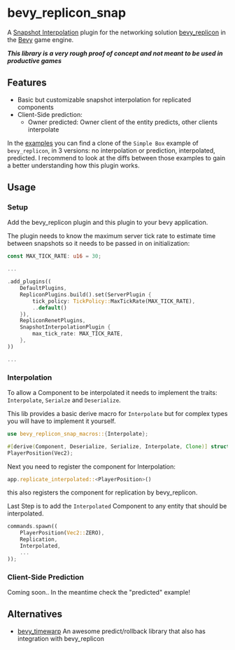 # bevy_replicon_snap

A
[Snapshot Interpolation](https://www.snapnet.dev/blog/netcode-architectures-part-3-snapshot-interpolation/)
plugin for the networking solution
[bevy_replicon](https://github.com/lifescapegame/bevy_replicon/tree/master) in
the [Bevy](https://github.com/bevyengine/bevy/tree/main) game engine.

_**This library is a very rough proof of concept and not meant to be used in
productive games**_

## Features

- Basic but customizable snapshot interpolation for replicated components
- Client-Side prediction:
  - Owner predicted: Owner client of the entity predicts, other clients
    interpolate

In the
[examples](https://github.com/Bendzae/bevy_replicon_snap/tree/main/examples) you
can find a clone of the `Simple Box` example of `bevy_replicon`, in 3 versions:
no interpolation or prediction, interpolated, predicted. I recommend to look at
the diffs between those examples to gain a better understanding how this plugin
works.

## Usage

### Setup

Add the bevy_replicon plugin and this plugin to your bevy application.

The plugin needs to know the maximum server tick rate to estimate time between
snapshots so it needs to be passed in on initialization:

```rust
const MAX_TICK_RATE: u16 = 30;

...

.add_plugins((
    DefaultPlugins,
    RepliconPlugins.build().set(ServerPlugin {
        tick_policy: TickPolicy::MaxTickRate(MAX_TICK_RATE),
        ..default()
    }),
    RepliconRenetPlugins,
    SnapshotInterpolationPlugin {
        max_tick_rate: MAX_TICK_RATE,
    },
))

...
```

### Interpolation

To allow a Component to be interpolated it needs to implement the traits:
`Interpolate`, `Serialze` and `Deserialize`.

This lib provides a basic derive macro for `Interpolate` but for complex types
you will have to implement it yourself.

```rust
use bevy_replicon_snap_macros::{Interpolate};

#[derive(Component, Deserialize, Serialize, Interpolate, Clone)] struct
PlayerPosition(Vec2);
```

Next you need to register the component for Interpolation:

```rust
app.replicate_interpolated::<PlayerPosition>()
```

this also registers the component for replication by bevy_replicon.

Last Step is to add the `Interpolated` Component to any entity that should be
interpolated.

```rust
commands.spawn((
    PlayerPosition(Vec2::ZERO),
    Replication,
    Interpolated,
    ...
));
```

### Client-Side Prediction

Coming soon.. In the meantime check the "predicted" example!

## Alternatives

- [bevy_timewarp](https://github.com/RJ/bevy_timewarp) An awesome
  predict/rollback library that also has integration with bevy_replicon

